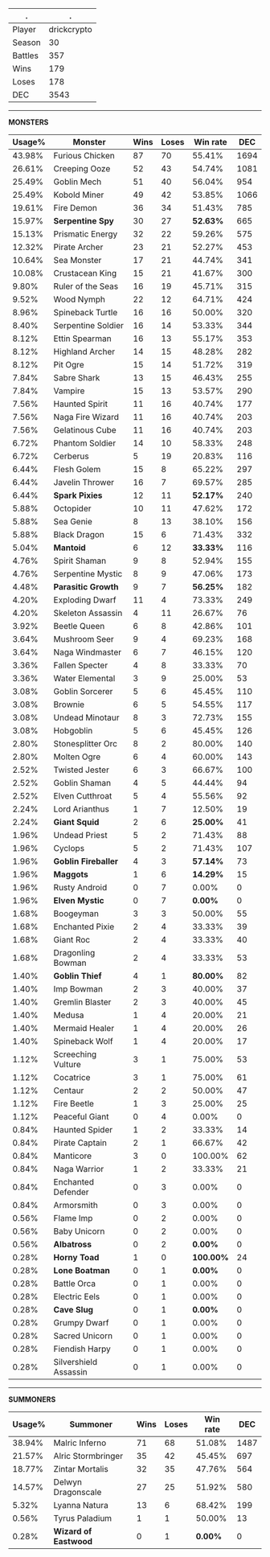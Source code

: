 .|.
|-|-
Player|drickcrypto
Season|30
Battles|357
Wins|179
Loses|178
DEC|3543

---
**MONSTERS**

Usage%|Monster|Wins|Loses|Win rate|DEC|
-|-|-|-|-|-|
43.98%|Furious Chicken|87|70|55.41%|1694|
26.61%|Creeping Ooze|52|43|54.74%|1081|
25.49%|Goblin Mech|51|40|56.04%|954|
25.49%|Kobold Miner|49|42|53.85%|1066|
19.61%|Fire Demon|36|34|51.43%|785|
15.97%|**Serpentine Spy**|30|27|**52.63%**|665|
15.13%|Prismatic Energy|32|22|59.26%|575|
12.32%|Pirate Archer|23|21|52.27%|453|
10.64%|Sea Monster|17|21|44.74%|341|
10.08%|Crustacean King|15|21|41.67%|300|
9.80%|Ruler of the Seas|16|19|45.71%|315|
9.52%|Wood Nymph|22|12|64.71%|424|
8.96%|Spineback Turtle|16|16|50.00%|320|
8.40%|Serpentine Soldier|16|14|53.33%|344|
8.12%|Ettin Spearman|16|13|55.17%|353|
8.12%|Highland Archer|14|15|48.28%|282|
8.12%|Pit Ogre|15|14|51.72%|319|
7.84%|Sabre Shark|13|15|46.43%|255|
7.84%|Vampire|15|13|53.57%|290|
7.56%|Haunted Spirit|11|16|40.74%|177|
7.56%|Naga Fire Wizard|11|16|40.74%|203|
7.56%|Gelatinous Cube|11|16|40.74%|203|
6.72%|Phantom Soldier|14|10|58.33%|248|
6.72%|Cerberus|5|19|20.83%|116|
6.44%|Flesh Golem|15|8|65.22%|297|
6.44%|Javelin Thrower|16|7|69.57%|285|
6.44%|**Spark Pixies**|12|11|**52.17%**|240|
5.88%|Octopider|10|11|47.62%|172|
5.88%|Sea Genie|8|13|38.10%|156|
5.88%|Black Dragon|15|6|71.43%|332|
5.04%|**Mantoid**|6|12|**33.33%**|116|
4.76%|Spirit Shaman|9|8|52.94%|155|
4.76%|Serpentine Mystic|8|9|47.06%|173|
4.48%|**Parasitic Growth**|9|7|**56.25%**|182|
4.20%|Exploding Dwarf|11|4|73.33%|249|
4.20%|Skeleton Assassin|4|11|26.67%|76|
3.92%|Beetle Queen|6|8|42.86%|101|
3.64%|Mushroom Seer|9|4|69.23%|168|
3.64%|Naga Windmaster|6|7|46.15%|120|
3.36%|Fallen Specter|4|8|33.33%|70|
3.36%|Water Elemental|3|9|25.00%|53|
3.08%|Goblin Sorcerer|5|6|45.45%|110|
3.08%|Brownie|6|5|54.55%|117|
3.08%|Undead Minotaur|8|3|72.73%|155|
3.08%|Hobgoblin|5|6|45.45%|126|
2.80%|Stonesplitter Orc|8|2|80.00%|140|
2.80%|Molten Ogre|6|4|60.00%|143|
2.52%|Twisted Jester|6|3|66.67%|100|
2.52%|Goblin Shaman|4|5|44.44%|94|
2.52%|Elven Cutthroat|5|4|55.56%|92|
2.24%|Lord Arianthus|1|7|12.50%|19|
2.24%|**Giant Squid**|2|6|**25.00%**|41|
1.96%|Undead Priest|5|2|71.43%|88|
1.96%|Cyclops|5|2|71.43%|107|
1.96%|**Goblin Fireballer**|4|3|**57.14%**|73|
1.96%|**Maggots**|1|6|**14.29%**|15|
1.96%|Rusty Android|0|7|0.00%|0|
1.96%|**Elven Mystic**|0|7|**0.00%**|0|
1.68%|Boogeyman|3|3|50.00%|55|
1.68%|Enchanted Pixie|2|4|33.33%|39|
1.68%|Giant Roc|2|4|33.33%|40|
1.68%|Dragonling Bowman|2|4|33.33%|53|
1.40%|**Goblin Thief**|4|1|**80.00%**|82|
1.40%|Imp Bowman|2|3|40.00%|37|
1.40%|Gremlin Blaster|2|3|40.00%|45|
1.40%|Medusa|1|4|20.00%|21|
1.40%|Mermaid Healer|1|4|20.00%|26|
1.40%|Spineback Wolf|1|4|20.00%|17|
1.12%|Screeching Vulture|3|1|75.00%|53|
1.12%|Cocatrice|3|1|75.00%|61|
1.12%|Centaur|2|2|50.00%|47|
1.12%|Fire Beetle|1|3|25.00%|25|
1.12%|Peaceful Giant|0|4|0.00%|0|
0.84%|Haunted Spider|1|2|33.33%|14|
0.84%|Pirate Captain|2|1|66.67%|42|
0.84%|Manticore|3|0|100.00%|62|
0.84%|Naga Warrior|1|2|33.33%|21|
0.84%|Enchanted Defender|0|3|0.00%|0|
0.84%|Armorsmith|0|3|0.00%|0|
0.56%|Flame Imp|0|2|0.00%|0|
0.56%|Baby Unicorn|0|2|0.00%|0|
0.56%|**Albatross**|0|2|**0.00%**|0|
0.28%|**Horny Toad**|1|0|**100.00%**|24|
0.28%|**Lone Boatman**|0|1|**0.00%**|0|
0.28%|Battle Orca|0|1|0.00%|0|
0.28%|Electric Eels|0|1|0.00%|0|
0.28%|**Cave Slug**|0|1|**0.00%**|0|
0.28%|Grumpy Dwarf|0|1|0.00%|0|
0.28%|Sacred Unicorn|0|1|0.00%|0|
0.28%|Fiendish Harpy|0|1|0.00%|0|
0.28%|Silvershield Assassin|0|1|0.00%|0|

---
**SUMMONERS**

Usage%|Summoner|Wins|Loses|Win rate|DEC|
-|-|-|-|-|-|
38.94%|Malric Inferno|71|68|51.08%|1487|
21.57%|Alric Stormbringer|35|42|45.45%|697|
18.77%|Zintar Mortalis|32|35|47.76%|564|
14.57%|Delwyn Dragonscale|27|25|51.92%|580|
5.32%|Lyanna Natura|13|6|68.42%|199|
0.56%|Tyrus Paladium|1|1|50.00%|13|
0.28%|**Wizard of Eastwood**|0|1|**0.00%**|0|
